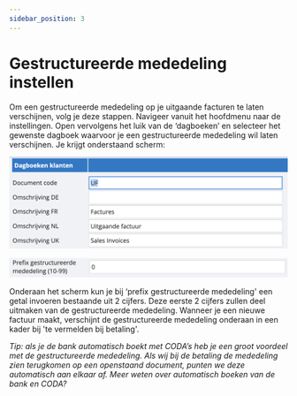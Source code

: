 ```yaml
---
sidebar_position: 3
---
```


# Gestructureerde mededeling instellen

Om een gestructureerde mededeling op je uitgaande facturen te laten verschijnen, volg je deze stappen. Navigeer vanuit het hoofdmenu naar de instellingen. Open vervolgens het luik van de ‘dagboeken’ en selecteer het gewenste dagboek waarvoor je een gestructureerde mededeling wil laten verschijnen. Je krijgt onderstaand scherm:

![alt text](../../../resources/factureren/image-7.png)

![alt text](../../../resources/factureren/image-8.png)

Onderaan het scherm kun je bij ‘prefix gestructureerde mededeling' een getal invoeren bestaande uit 2 cijfers. Deze eerste 2 cijfers zullen deel uitmaken van de gestructureerde mededeling. Wanneer je een nieuwe factuur maakt, verschijnt de gestructureerde mededeling onderaan in een kader bij 'te vermelden bij betaling'.

*Tip: als je de bank automatisch boekt met CODA’s heb je een groot voordeel met de gestructureerde mededeling. Als wij bij de betaling de mededeling zien terugkomen op een openstaand document, punten we deze automatisch aan elkaar af. Meer weten over automatisch boeken van de bank en CODA?*  